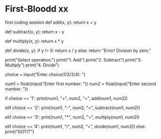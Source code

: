 # First-Bloodd xx
first coding session
def add(x, y):
    return x + y

def subtract(x, y):
    return x - y

def multiply(x, y):
    return x * y

def divide(x, y):
    if y != 0:
        return x / y
    else:
        return "Error! Division by zero."

print("Select operation:")
print("1. Add")
print("2. Subtract")
print("3. Multiply")
print("4. Divide")

choice = input("Enter choice(1/2/3/4): ")

num1 = float(input("Enter first number: "))
num2 = float(input("Enter second number: "))

if choice == '1':
    print(num1, "+", num2, "=", add(num1, num2))

elif choice == '2':
    print(num1, "-", num2, "=", subtract(num1, num2))

elif choice == '3':
    print(num1, "*", num2, "=", multiply(num1, num2))

elif choice == '4':
    print(num1, "/", num2, "=", divide(num1, num2))
else:
    print("GOTIT")
